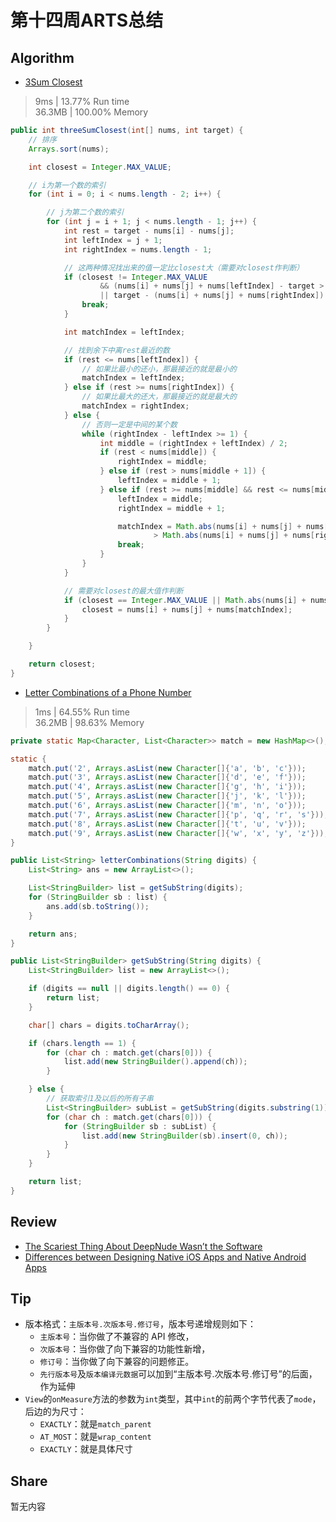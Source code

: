 # 第十四周ARTS总结
## Algorithm
- [3Sum Closest](https://leetcode.com/problems/3sum-closest/)
> 9ms | 13.77% Run time  
> 36.3MB | 100.00% Memory
```java
public int threeSumClosest(int[] nums, int target) {
    // 排序
    Arrays.sort(nums);

    int closest = Integer.MAX_VALUE;

    // i为第一个数的索引
    for (int i = 0; i < nums.length - 2; i++) {

        // j为第二个数的索引
        for (int j = i + 1; j < nums.length - 1; j++) {
            int rest = target - nums[i] - nums[j];
            int leftIndex = j + 1;
            int rightIndex = nums.length - 1;

            // 这两种情况找出来的值一定比closest大（需要对closest作判断）
            if (closest != Integer.MAX_VALUE
                    && (nums[i] + nums[j] + nums[leftIndex] - target > Math.abs(closest - target)
                    || target - (nums[i] + nums[j] + nums[rightIndex]) > Math.abs(closest - target))) {
                break;
            }

            int matchIndex = leftIndex;

            // 找到余下中离rest最近的数
            if (rest <= nums[leftIndex]) {
                // 如果比最小的还小，那最接近的就是最小的
                matchIndex = leftIndex;
            } else if (rest >= nums[rightIndex]) {
                // 如果比最大的还大，那最接近的就是最大的
                matchIndex = rightIndex;
            } else {
                // 否则一定是中间的某个数
                while (rightIndex - leftIndex >= 1) {
                    int middle = (rightIndex + leftIndex) / 2;
                    if (rest < nums[middle]) {
                        rightIndex = middle;
                    } else if (rest > nums[middle + 1]) {
                        leftIndex = middle + 1;
                    } else if (rest >= nums[middle] && rest <= nums[middle + 1]) {
                        leftIndex = middle;
                        rightIndex = middle + 1;

                        matchIndex = Math.abs(nums[i] + nums[j] + nums[leftIndex] - target)
                                > Math.abs(nums[i] + nums[j] + nums[rightIndex] - target) ? rightIndex : leftIndex;
                        break;
                    }
                }
            }

            // 需要对closest的最大值作判断
            if (closest == Integer.MAX_VALUE || Math.abs(nums[i] + nums[j] + nums[matchIndex] - target) < Math.abs(closest - target)) {
                closest = nums[i] + nums[j] + nums[matchIndex];
            }
        }

    }

    return closest;
}
```
- [Letter Combinations of a Phone Number](https://leetcode.com/problems/letter-combinations-of-a-phone-number/)
> 1ms | 64.55% Run time  
> 36.2MB | 98.63% Memory
```java
private static Map<Character, List<Character>> match = new HashMap<>();

static {
    match.put('2', Arrays.asList(new Character[]{'a', 'b', 'c'}));
    match.put('3', Arrays.asList(new Character[]{'d', 'e', 'f'}));
    match.put('4', Arrays.asList(new Character[]{'g', 'h', 'i'}));
    match.put('5', Arrays.asList(new Character[]{'j', 'k', 'l'}));
    match.put('6', Arrays.asList(new Character[]{'m', 'n', 'o'}));
    match.put('7', Arrays.asList(new Character[]{'p', 'q', 'r', 's'}));
    match.put('8', Arrays.asList(new Character[]{'t', 'u', 'v'}));
    match.put('9', Arrays.asList(new Character[]{'w', 'x', 'y', 'z'}));
}

public List<String> letterCombinations(String digits) {
    List<String> ans = new ArrayList<>();

    List<StringBuilder> list = getSubString(digits);
    for (StringBuilder sb : list) {
        ans.add(sb.toString());
    }

    return ans;
}

public List<StringBuilder> getSubString(String digits) {
    List<StringBuilder> list = new ArrayList<>();

    if (digits == null || digits.length() == 0) {
        return list;
    }

    char[] chars = digits.toCharArray();

    if (chars.length == 1) {
        for (char ch : match.get(chars[0])) {
            list.add(new StringBuilder().append(ch));
        }

    } else {
        // 获取索引1及以后的所有子串
        List<StringBuilder> subList = getSubString(digits.substring(1));
        for (char ch : match.get(chars[0])) {
            for (StringBuilder sb : subList) {
                list.add(new StringBuilder(sb).insert(0, ch));
            }
        }
    }

    return list;
}
```

## Review
- [The Scariest Thing About DeepNude Wasn’t the Software](https://onezero.medium.com/the-scariest-thing-about-deepnude-wasnt-the-software-a8df4e7f239b)
- [Differences between Designing Native iOS Apps and Native Android Apps](https://medium.muz.li/differences-between-designing-native-ios-apps-and-native-android-apps-e71256dfa1ca)

## Tip
+ 版本格式：`主版本号.次版本号.修订号`，版本号递增规则如下：
  + `主版本号`：当你做了不兼容的 API 修改，
  + `次版本号`：当你做了向下兼容的功能性新增，
  + `修订号`：当你做了向下兼容的问题修正。
  + `先行版本号`及`版本编译元数据`可以加到“主版本号.次版本号.修订号”的后面，作为延伸
+ `View`的`onMeasure`方法的参数为`int`类型，其中`int`的前两个字节代表了`mode`，后边的为尺寸：
  + `EXACTLY`：就是`match_parent`
  + `AT_MOST`：就是`wrap_content`
  + `EXACTLY`：就是具体尺寸

## Share
暂无内容

<Vssue title="第十四周ARTS总结" />
